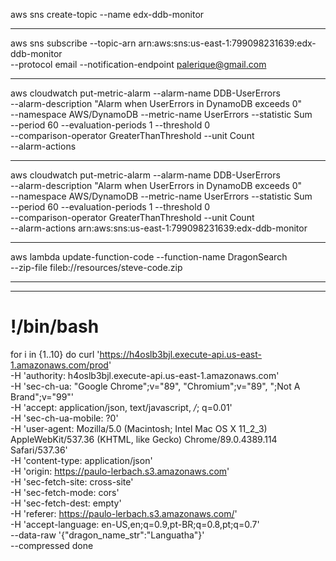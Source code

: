 aws sns create-topic --name edx-ddb-monitor

---

aws sns subscribe --topic-arn arn:aws:sns:us-east-1:799098231639:edx-ddb-monitor \
--protocol email --notification-endpoint palerique@gmail.com

---

aws cloudwatch put-metric-alarm --alarm-name DDB-UserErrors \
--alarm-description "Alarm when UserErrors in DynamoDB exceeds 0" \
--namespace AWS/DynamoDB --metric-name UserErrors --statistic Sum \
--period 60 --evaluation-periods 1 --threshold 0 \
--comparison-operator GreaterThanThreshold --unit Count \
--alarm-actions <SNS TOPIC ARN>

---

aws cloudwatch put-metric-alarm --alarm-name DDB-UserErrors \
--alarm-description "Alarm when UserErrors in DynamoDB exceeds 0" \
--namespace AWS/DynamoDB --metric-name UserErrors --statistic Sum \
--period 60 --evaluation-periods 1 --threshold 0 \
--comparison-operator GreaterThanThreshold --unit Count \
--alarm-actions arn:aws:sns:us-east-1:799098231639:edx-ddb-monitor

---

aws lambda update-function-code --function-name DragonSearch \
--zip-file fileb://resources/steve-code.zip

---

---

# !/bin/bash

for i in {1..10} do curl 'https://h4oslb3bjl.execute-api.us-east-1.amazonaws.com/prod' \
-H 'authority: h4oslb3bjl.execute-api.us-east-1.amazonaws.com' \
-H 'sec-ch-ua: "Google Chrome";v="89", "Chromium";v="89", ";Not A Brand";v="99"' \
-H 'accept: application/json, text/javascript, */*; q=0.01' \
-H 'sec-ch-ua-mobile: ?0' \
-H 'user-agent: Mozilla/5.0 (Macintosh; Intel Mac OS X 11_2_3) AppleWebKit/537.36 (KHTML, like Gecko)
Chrome/89.0.4389.114 Safari/537.36' \
-H 'content-type: application/json' \
-H 'origin: https://paulo-lerbach.s3.amazonaws.com' \
-H 'sec-fetch-site: cross-site' \
-H 'sec-fetch-mode: cors' \
-H 'sec-fetch-dest: empty' \
-H 'referer: https://paulo-lerbach.s3.amazonaws.com/' \
-H 'accept-language: en-US,en;q=0.9,pt-BR;q=0.8,pt;q=0.7' \
--data-raw '{"dragon_name_str":"Languatha"}' \
--compressed done

